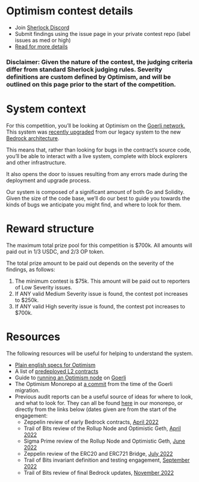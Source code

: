 # Optimism contest details

- Join [Sherlock Discord](https://discord.gg/MABEWyASkp)
- Submit findings using the issue page in your private contest repo (label issues as med or high)
- [Read for more details](https://docs.sherlock.xyz/audits/watsons)

### Disclaimer: Given the nature of the contest, the judging criteria differ from standard Sherlock judging rules. Severity definitions are custom defined by Optimism, and will be outlined on this page prior to the start of the competition.

# System context

For this competition, you’ll be looking at Optimism on the [Goerli network.](https://community.optimism.io/docs/developers/bedrock/public-testnets/#goerli) This system was [recently upgraded](https://community.optimism.io/docs/developers/bedrock/public-testnets/#goerli) from our legacy system to the new [Bedrock architecture](https://community.optimism.io/docs/developers/bedrock/how-is-bedrock-different/).

This means that, rather than looking for bugs in the contract’s source code, you’ll be able to interact with a live system, complete with block explorers and other infrastructure.

It also opens the door to issues resulting from any errors made during the deployment and upgrade process.

Our system is composed of a significant amount of both Go and Solidity. Given the size of the code base, we’ll do our best to guide you towards the kinds of bugs we anticipate you might find, and where to look for them.

# Reward structure

The maximum total prize pool for this competition is $700k. All amounts will paid out in 1/3 USDC, and 2/3 OP token.

The total prize amount to be paid out depends on the severity of the findings, as follows:

1.  The minimum contest is $75k. This amount will be paid out to reporters of Low Severity issues.
2.  If ANY valid Medium Severity issue is found, the contest pot increases to $250k.
3.  If ANY valid High severity issue is found, the contest pot increases to $700k.

# Resources

The following resources will be useful for helping to understand the system.

-   [Plain english specs for Optimism](https://github.com/ethereum-optimism/optimism/blob/f30376825c82f62b846590487fe46b7435213d37/specs/README.md)
-   A list of [predeployed L2 contracts](https://github.com/ethereum-optimism/optimism/blob/f30376825c82f62b846590487fe46b7435213d37/specs/predeploys.md#L48)
-   Guide to [running an Optimism node](https://community.optimism.io/docs/developers/bedrock/node-operator-guide/) on [Goerli](https://community.optimism.io/docs/developers/bedrock/public-testnets/)
-   The Optimism Monorepo at [a commit](https://github.com/ethereum-optimism/optimism/tree/3f4b3c328153a8aa03611158b6984d624b17c1d9) from the time of the Goerli migration.
-   Previous audit reports can be a useful source of ideas for where to look, and what to look for. They can all be found [here](https://github.com/ethereum-optimism/optimism/tree/develop/technical-documents/security-reviews) in our monorepo, or directly from the links below (dates given are from the start of the engagement:
    -   Zeppelin review of early Bedrock contracts, [April 2022](https://github.com/ethereum-optimism/optimism/blob/develop/technical-documents/security-reviews/2022_05-Bedrock_Contracts-Zeppelin.pdf)
    -   Trail of Bits review of the Rollup Node and Optimistic Geth, [April 2022](https://github.com/ethereum-optimism/optimism/blob/develop/technical-documents/security-reviews/2022_05-OpNode-TrailOfBits.pdf)
    -   Sigma Prime review of the Rollup Node and Optimistic Geth, [June 2022](https://github.com/ethereum-optimism/optimism/blob/develop/technical-documents/security-reviews/2022_08-Bedrock_GoLang-SigmaPrime.pdf)
    -   Zeppelin review of the ERC20 and ERC721 Bridge, [July 2022](https://github.com/ethereum-optimism/optimism/blob/f30376825c82f62b846590487fe46b7435213d37/technical-documents/security-reviews/2022_09-Bedrock_and_Periphery-Zeppelin.pdf)
    -   Trail of Bits invariant definition and testing engagement, [September 2022](https://github.com/ethereum-optimism/optimism/blob/develop/technical-documents/security-reviews/2022_11-Invariant_Testing-TrailOfBits.pdf)
    -   Trail of Bits review of final Bedrock updates, [November 2022](https://github.com/ethereum-optimism/optimism/blob/develop/technical-documents/security-reviews/2023_01-Bedrock_Updates-TrailOfBits.pdf)
    

